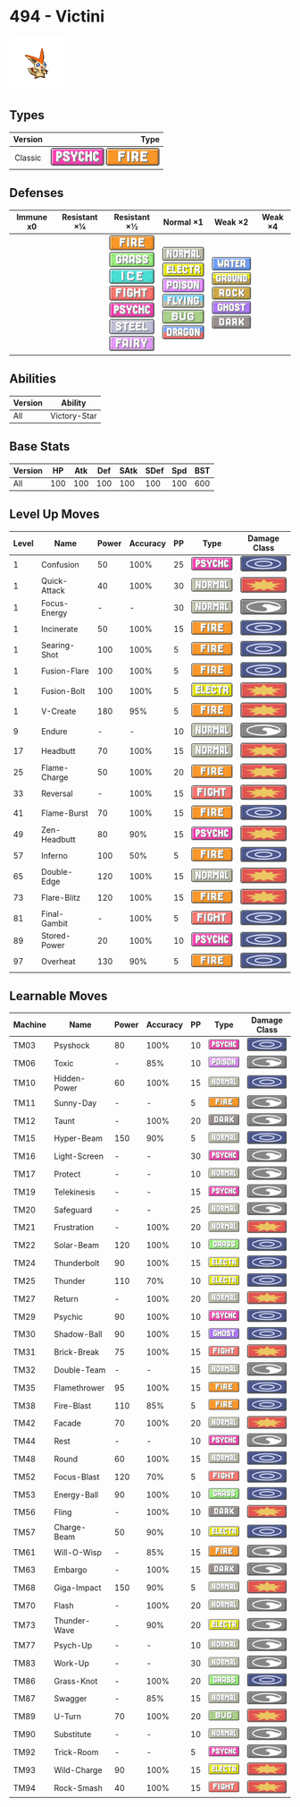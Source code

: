 # 494 - Victini

![victini](../img/pokemon/494.png)

## Types

| Version | Type                                                                |
| :-----: | ------------------------------------------------------------------: |
| Classic | ![psychic](../img/types/psychic.png) ![fire](../img/types/fire.png) |

## Defenses

| Immune x0 | Resistant ×¼ | Resistant ×½                                                                                                                                                                                                                                                       | Normal ×1                                                                                                                                                                                                                           | Weak ×2                                                                                                                                                                            | Weak ×4 |
| --------- | ------------ | ------------------------------------------------------------------------------------------------------------------------------------------------------------------------------------------------------------------------------------------------------------------ | ----------------------------------------------------------------------------------------------------------------------------------------------------------------------------------------------------------------------------------- | ---------------------------------------------------------------------------------------------------------------------------------------------------------------------------------- | ------- |
|           |              | ![fire](../img/types/fire.png)<br/>![grass](../img/types/grass.png)<br/>![ice](../img/types/ice.png)<br/>![fighting](../img/types/fighting.png)<br/>![psychic](../img/types/psychic.png)<br/>![steel](../img/types/steel.png)<br/>![fairy](../img/types/fairy.png) | ![normal](../img/types/normal.png)<br/>![electric](../img/types/electric.png)<br/>![poison](../img/types/poison.png)<br/>![flying](../img/types/flying.png)<br/>![bug](../img/types/bug.png)<br/>![dragon](../img/types/dragon.png) | ![water](../img/types/water.png)<br/>![ground](../img/types/ground.png)<br/>![rock](../img/types/rock.png)<br/>![ghost](../img/types/ghost.png)<br/>![dark](../img/types/dark.png) |         |

## Abilities

| Version | Ability      |
| ------- | ------------ |
| All     | Victory-Star |

## Base Stats

| Version | HP  | Atk | Def | SAtk | SDef | Spd | BST |
| ------- | --- | --- | --- | ---- | ---- | --- | --- |
| All     | 100 | 100 | 100 | 100  | 100  | 100 | 600 |

## Level Up Moves

| Level | Name         | Power | Accuracy | PP | Type                                   | Damage Class                           |
| ----- | ------------ | ----- | -------- | -- | -------------------------------------- | -------------------------------------- |
| 1     | Confusion    | 50    | 100%     | 25 | ![psychic](../img/types/psychic.png)   | ![special](../img/types/special.png)   |
| 1     | Quick-Attack | 40    | 100%     | 30 | ![normal](../img/types/normal.png)     | ![physical](../img/types/physical.png) |
| 1     | Focus-Energy | -     | -        | 30 | ![normal](../img/types/normal.png)     | ![status](../img/types/status.png)     |
| 1     | Incinerate   | 50    | 100%     | 15 | ![fire](../img/types/fire.png)         | ![special](../img/types/special.png)   |
| 1     | Searing-Shot | 100   | 100%     | 5  | ![fire](../img/types/fire.png)         | ![special](../img/types/special.png)   |
| 1     | Fusion-Flare | 100   | 100%     | 5  | ![fire](../img/types/fire.png)         | ![special](../img/types/special.png)   |
| 1     | Fusion-Bolt  | 100   | 100%     | 5  | ![electric](../img/types/electric.png) | ![physical](../img/types/physical.png) |
| 1     | V-Create     | 180   | 95%      | 5  | ![fire](../img/types/fire.png)         | ![physical](../img/types/physical.png) |
| 9     | Endure       | -     | -        | 10 | ![normal](../img/types/normal.png)     | ![status](../img/types/status.png)     |
| 17    | Headbutt     | 70    | 100%     | 15 | ![normal](../img/types/normal.png)     | ![physical](../img/types/physical.png) |
| 25    | Flame-Charge | 50    | 100%     | 20 | ![fire](../img/types/fire.png)         | ![physical](../img/types/physical.png) |
| 33    | Reversal     | -     | 100%     | 15 | ![fighting](../img/types/fighting.png) | ![physical](../img/types/physical.png) |
| 41    | Flame-Burst  | 70    | 100%     | 15 | ![fire](../img/types/fire.png)         | ![special](../img/types/special.png)   |
| 49    | Zen-Headbutt | 80    | 90%      | 15 | ![psychic](../img/types/psychic.png)   | ![physical](../img/types/physical.png) |
| 57    | Inferno      | 100   | 50%      | 5  | ![fire](../img/types/fire.png)         | ![special](../img/types/special.png)   |
| 65    | Double-Edge  | 120   | 100%     | 15 | ![normal](../img/types/normal.png)     | ![physical](../img/types/physical.png) |
| 73    | Flare-Blitz  | 120   | 100%     | 15 | ![fire](../img/types/fire.png)         | ![physical](../img/types/physical.png) |
| 81    | Final-Gambit | -     | 100%     | 5  | ![fighting](../img/types/fighting.png) | ![special](../img/types/special.png)   |
| 89    | Stored-Power | 20    | 100%     | 10 | ![psychic](../img/types/psychic.png)   | ![special](../img/types/special.png)   |
| 97    | Overheat     | 130   | 90%      | 5  | ![fire](../img/types/fire.png)         | ![special](../img/types/special.png)   |

## Learnable Moves

| Machine | Name         | Power | Accuracy | PP | Type                                   | Damage Class                           |
| ------- | ------------ | ----- | -------- | -- | -------------------------------------- | -------------------------------------- |
| TM03    | Psyshock     | 80    | 100%     | 10 | ![psychic](../img/types/psychic.png)   | ![special](../img/types/special.png)   |
| TM06    | Toxic        | -     | 85%      | 10 | ![poison](../img/types/poison.png)     | ![status](../img/types/status.png)     |
| TM10    | Hidden-Power | 60    | 100%     | 15 | ![normal](../img/types/normal.png)     | ![special](../img/types/special.png)   |
| TM11    | Sunny-Day    | -     | -        | 5  | ![fire](../img/types/fire.png)         | ![status](../img/types/status.png)     |
| TM12    | Taunt        | -     | 100%     | 20 | ![dark](../img/types/dark.png)         | ![status](../img/types/status.png)     |
| TM15    | Hyper-Beam   | 150   | 90%      | 5  | ![normal](../img/types/normal.png)     | ![special](../img/types/special.png)   |
| TM16    | Light-Screen | -     | -        | 30 | ![psychic](../img/types/psychic.png)   | ![status](../img/types/status.png)     |
| TM17    | Protect      | -     | -        | 10 | ![normal](../img/types/normal.png)     | ![status](../img/types/status.png)     |
| TM19    | Telekinesis  | -     | -        | 15 | ![psychic](../img/types/psychic.png)   | ![status](../img/types/status.png)     |
| TM20    | Safeguard    | -     | -        | 25 | ![normal](../img/types/normal.png)     | ![status](../img/types/status.png)     |
| TM21    | Frustration  | -     | 100%     | 20 | ![normal](../img/types/normal.png)     | ![physical](../img/types/physical.png) |
| TM22    | Solar-Beam   | 120   | 100%     | 10 | ![grass](../img/types/grass.png)       | ![special](../img/types/special.png)   |
| TM24    | Thunderbolt  | 90    | 100%     | 15 | ![electric](../img/types/electric.png) | ![special](../img/types/special.png)   |
| TM25    | Thunder      | 110   | 70%      | 10 | ![electric](../img/types/electric.png) | ![special](../img/types/special.png)   |
| TM27    | Return       | -     | 100%     | 20 | ![normal](../img/types/normal.png)     | ![physical](../img/types/physical.png) |
| TM29    | Psychic      | 90    | 100%     | 10 | ![psychic](../img/types/psychic.png)   | ![special](../img/types/special.png)   |
| TM30    | Shadow-Ball  | 90    | 100%     | 15 | ![ghost](../img/types/ghost.png)       | ![special](../img/types/special.png)   |
| TM31    | Brick-Break  | 75    | 100%     | 15 | ![fighting](../img/types/fighting.png) | ![physical](../img/types/physical.png) |
| TM32    | Double-Team  | -     | -        | 15 | ![normal](../img/types/normal.png)     | ![status](../img/types/status.png)     |
| TM35    | Flamethrower | 95    | 100%     | 15 | ![fire](../img/types/fire.png)         | ![special](../img/types/special.png)   |
| TM38    | Fire-Blast   | 110   | 85%      | 5  | ![fire](../img/types/fire.png)         | ![special](../img/types/special.png)   |
| TM42    | Facade       | 70    | 100%     | 20 | ![normal](../img/types/normal.png)     | ![physical](../img/types/physical.png) |
| TM44    | Rest         | -     | -        | 10 | ![psychic](../img/types/psychic.png)   | ![status](../img/types/status.png)     |
| TM48    | Round        | 60    | 100%     | 15 | ![normal](../img/types/normal.png)     | ![special](../img/types/special.png)   |
| TM52    | Focus-Blast  | 120   | 70%      | 5  | ![fighting](../img/types/fighting.png) | ![special](../img/types/special.png)   |
| TM53    | Energy-Ball  | 90    | 100%     | 10 | ![grass](../img/types/grass.png)       | ![special](../img/types/special.png)   |
| TM56    | Fling        | -     | 100%     | 10 | ![dark](../img/types/dark.png)         | ![physical](../img/types/physical.png) |
| TM57    | Charge-Beam  | 50    | 90%      | 10 | ![electric](../img/types/electric.png) | ![special](../img/types/special.png)   |
| TM61    | Will-O-Wisp  | -     | 85%      | 15 | ![fire](../img/types/fire.png)         | ![status](../img/types/status.png)     |
| TM63    | Embargo      | -     | 100%     | 15 | ![dark](../img/types/dark.png)         | ![status](../img/types/status.png)     |
| TM68    | Giga-Impact  | 150   | 90%      | 5  | ![normal](../img/types/normal.png)     | ![physical](../img/types/physical.png) |
| TM70    | Flash        | -     | 100%     | 20 | ![normal](../img/types/normal.png)     | ![status](../img/types/status.png)     |
| TM73    | Thunder-Wave | -     | 90%      | 20 | ![electric](../img/types/electric.png) | ![status](../img/types/status.png)     |
| TM77    | Psych-Up     | -     | -        | 10 | ![normal](../img/types/normal.png)     | ![status](../img/types/status.png)     |
| TM83    | Work-Up      | -     | -        | 30 | ![normal](../img/types/normal.png)     | ![status](../img/types/status.png)     |
| TM86    | Grass-Knot   | -     | 100%     | 20 | ![grass](../img/types/grass.png)       | ![special](../img/types/special.png)   |
| TM87    | Swagger      | -     | 85%      | 15 | ![normal](../img/types/normal.png)     | ![status](../img/types/status.png)     |
| TM89    | U-Turn       | 70    | 100%     | 20 | ![bug](../img/types/bug.png)           | ![physical](../img/types/physical.png) |
| TM90    | Substitute   | -     | -        | 10 | ![normal](../img/types/normal.png)     | ![status](../img/types/status.png)     |
| TM92    | Trick-Room   | -     | -        | 5  | ![psychic](../img/types/psychic.png)   | ![status](../img/types/status.png)     |
| TM93    | Wild-Charge  | 90    | 100%     | 15 | ![electric](../img/types/electric.png) | ![physical](../img/types/physical.png) |
| TM94    | Rock-Smash   | 40    | 100%     | 15 | ![fighting](../img/types/fighting.png) | ![physical](../img/types/physical.png) |